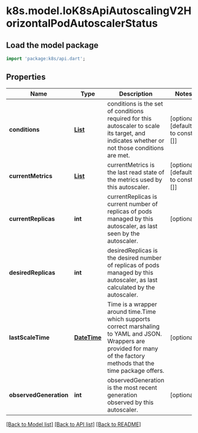 # k8s.model.IoK8sApiAutoscalingV2HorizontalPodAutoscalerStatus

## Load the model package
```dart
import 'package:k8s/api.dart';
```

## Properties
Name | Type | Description | Notes
------------ | ------------- | ------------- | -------------
**conditions** | [**List<IoK8sApiAutoscalingV2HorizontalPodAutoscalerCondition>**](IoK8sApiAutoscalingV2HorizontalPodAutoscalerCondition.md) | conditions is the set of conditions required for this autoscaler to scale its target, and indicates whether or not those conditions are met. | [optional] [default to const []]
**currentMetrics** | [**List<IoK8sApiAutoscalingV2MetricStatus>**](IoK8sApiAutoscalingV2MetricStatus.md) | currentMetrics is the last read state of the metrics used by this autoscaler. | [optional] [default to const []]
**currentReplicas** | **int** | currentReplicas is current number of replicas of pods managed by this autoscaler, as last seen by the autoscaler. | [optional] 
**desiredReplicas** | **int** | desiredReplicas is the desired number of replicas of pods managed by this autoscaler, as last calculated by the autoscaler. | 
**lastScaleTime** | [**DateTime**](DateTime.md) | Time is a wrapper around time.Time which supports correct marshaling to YAML and JSON.  Wrappers are provided for many of the factory methods that the time package offers. | [optional] 
**observedGeneration** | **int** | observedGeneration is the most recent generation observed by this autoscaler. | [optional] 

[[Back to Model list]](../README.md#documentation-for-models) [[Back to API list]](../README.md#documentation-for-api-endpoints) [[Back to README]](../README.md)



